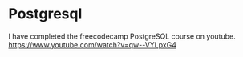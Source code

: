# Postgresql
I have completed the freecodecamp PostgreSQL course on youtube.
https://www.youtube.com/watch?v=qw--VYLpxG4
